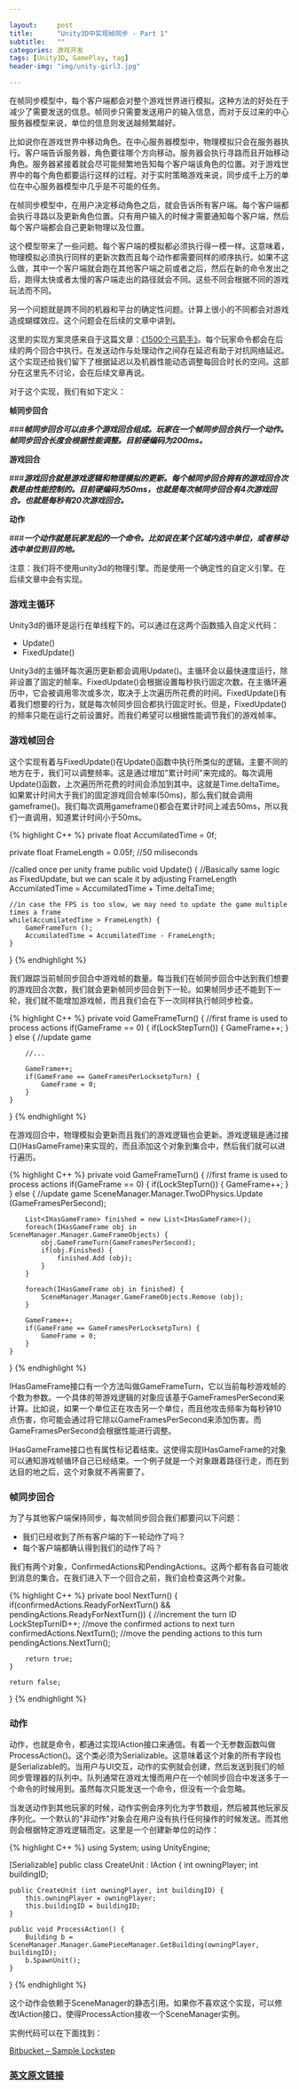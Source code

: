 ```yaml
---

layout:     post
title:      "Unity3D中实现帧同步 - Part 1"
subtitle:   ""
categories: 游戏开发
tags: [Unity3D, GamePlay, tag]
header-img: "img/unity-girl3.jpg"

---
```



在帧同步模型中，每个客户端都会对整个游戏世界进行模拟。这种方法的好处在于减少了需要发送的信息。帧同步只需要发送用户的输入信息，而对于反过来的中心服务器模型来说，单位的信息则发送越频繁越好。

比如说你在游戏世界中移动角色。在中心服务器模型中，物理模拟只会在服务器执行。客户端告诉服务器，角色要往哪个方向移动。服务器会执行寻路而且开始移动角色。服务器紧接着就会尽可能频繁地告知每个客户端该角色的位置。对于游戏世界中的每个角色都要运行这样的过程。对于实时策略游戏来说，同步成千上万的单位在中心服务器模型中几乎是不可能的任务。

在帧同步模型中，在用户决定移动角色之后，就会告诉所有客户端。每个客户端都会执行寻路以及更新角色位置。只有用户输入的时候才需要通知每个客户端，然后每个客户端都会自己更新物理以及位置。

这个模型带来了一些问题。每个客户端的模拟都必须执行得一模一样。这意味着，物理模拟必须执行同样的更新次数而且每个动作都需要同样的顺序执行。如果不这么做，其中一个客户端就会跑在其他客户端之前或者之后，然后在新的命令发出之后，跑得太快或者太慢的客户端走出的路径就会不同。这些不同会根据不同的游戏玩法而不同。

另一个问题就是跨不同的机器和平台的确定性问题。计算上很小的不同都会对游戏造成蝴蝶效应。这个问题会在后续的文章中讲到。

这里的实现方案灵感来自于这篇文章：[《1500个弓箭手》](http://www.gamasutra.com/view/feature/3094/)。每个玩家命令都会在后续的两个回合中执行。在发送动作与处理动作之间存在延迟有助于对抗网络延迟。这个实现还给我们留下了根据延迟以及机器性能动态调整每回合时长的空间。这部分在这里先不讨论，会在后续文章再说。

对于这个实现，我们有如下定义：

**帧同步回合**

###***帧同步回合可以由多个游戏回合组成。玩家在一个帧同步回合执行一个动作。帧同步回合长度会根据性能调整。目前硬编码为200ms。***
	
**游戏回合**	

###***游戏回合就是游戏逻辑和物理模拟的更新。每个帧同步回合拥有的游戏回合次数是由性能控制的。目前硬编码为50ms，也就是每次帧同步回合有4次游戏回合。也就是每秒有20次游戏回合。***
	
**动作**	

###***一个动作就是玩家发起的一个命令。比如说在某个区域内选中单位，或者移动选中单位到目的地。***
	
注意：我们将不使用unity3d的物理引擎。而是使用一个确定性的自定义引擎。在后续文章中会有实现。	

### 游戏主循环

Unity3d的循环是运行在单线程下的。可以通过在这两个函数插入自定义代码：

* Update()
* FixedUpdate()

Unity3d的主循环每次遍历更新都会调用Update()。主循环会以最快速度运行，除非设置了固定的帧率。FixedUpdate()会根据设置每秒执行固定次数。在主循环遍历中，它会被调用零次或多次，取决于上次遍历所花费的时间。FixedUpdate()有着我们想要的行为，就是每次帧同步回合都执行固定时长。但是，FixedUpdate()的频率只能在运行之前设置好。而我们希望可以根据性能调节我们的游戏帧率。

### 游戏帧回合

这个实现有着与FixedUpdate()在Update()函数中执行所类似的逻辑。主要不同的地方在于，我们可以调整频率。这是通过增加"累计时间"来完成的。每次调用Update()函数，上次遍历所花费的时间会添加到其中。这就是Time.deltaTime。如果累计时间大于我们的固定游戏回合帧率(50ms)，那么我们就会调用gameframe()。我们每次调用gameframe()都会在累计时间上减去50ms，所以我们一直调用，知道累计时间小于50ms。

{% highlight C++ %}
private float AccumilatedTime = 0f;
 
private float FrameLength = 0.05f; //50 miliseconds
 
//called once per unity frame
public void Update() {
    //Basically same logic as FixedUpdate, but we can scale it by adjusting FrameLength
    AccumilatedTime = AccumilatedTime + Time.deltaTime;
 
    //in case the FPS is too slow, we may need to update the game multiple times a frame
    while(AccumilatedTime > FrameLength) {
        GameFrameTurn ();
        AccumilatedTime = AccumilatedTime - FrameLength;
    }
}
{% endhighlight %}

我们跟踪当前帧同步回合中游戏帧的数量。每当我们在帧同步回合中达到我们想要的游戏回合次数，我们就会更新帧同步回合到下一轮。如果帧同步还不能到下一轮，我们就不能增加游戏帧，而且我们会在下一次同样执行帧同步检查。

{% highlight C++ %}
private void GameFrameTurn() {
    //first frame is used to process actions
    if(GameFrame == 0) {
        if(LockStepTurn()) {
            GameFrame++;
        }
    } else {
        //update game
 
        //...
         
        GameFrame++;
        if(GameFrame == GameFramesPerLocksetpTurn) {
            GameFrame = 0;
        }
    }
}
{% endhighlight %}

在游戏回合中，物理模拟会更新而且我们的游戏逻辑也会更新。游戏逻辑是通过接口(IHasGameFrame)来实现的，而且添加这个对象到集合中，然后我们就可以进行遍历。

{% highlight C++ %}
private void GameFrameTurn() {
    //first frame is used to process actions
    if(GameFrame == 0) {
        if(LockStepTurn()) {
            GameFrame++;
        }
    } else {
        //update game
        SceneManager.Manager.TwoDPhysics.Update (GameFramesPerSecond);
         
        List<IHasGameFrame> finished = new List<IHasGameFrame>();
        foreach(IHasGameFrame obj in SceneManager.Manager.GameFrameObjects) {
            obj.GameFrameTurn(GameFramesPerSecond);
            if(obj.Finished) {
                finished.Add (obj);
            }
        }
         
        foreach(IHasGameFrame obj in finished) {
            SceneManager.Manager.GameFrameObjects.Remove (obj);
        }
         
        GameFrame++;
        if(GameFrame == GameFramesPerLocksetpTurn) {
            GameFrame = 0;
        }
    }
}
{% endhighlight %}

IHasGameFrame接口有一个方法叫做GameFrameTurn，它以当前每秒游戏帧的个数为参数。一个具体的带游戏逻辑的对象应该基于GameFramesPerSecond来计算。比如说，如果一个单位正在攻击另一个单位，而且他攻击频率为每秒钟10点伤害，你可能会通过将它除以GameFramesPerSecond来添加伤害。而GameFramesPerSecond会根据性能进行调整。

IHasGameFrame接口也有属性标记着结束。这使得实现IHasGameFrame的对象可以通知游戏帧循环自己已经结束。一个例子就是一个对象跟着路径行走，而在到达目的地之后，这个对象就不再需要了。

### 帧同步回合

为了与其他客户端保持同步，每次帧同步回合我们都要问以下问题：

* 我们已经收到了所有客户端的下一轮动作了吗？
* 每个客户端都确认得到我们的动作了吗？

我们有两个对象，ConfirmedActions和PendingActions。这两个都有各自可能收到消息的集合。在我们进入下一个回合之前，我们会检查这两个对象。

{% highlight C++ %}
private bool NextTurn() {       
    if(confirmedActions.ReadyForNextTurn() && pendingActions.ReadyForNextTurn()) {
        //increment the turn ID
        LockStepTurnID++;
        //move the confirmed actions to next turn
        confirmedActions.NextTurn();
        //move the pending actions to this turn
        pendingActions.NextTurn();
         
        return true;
    }
     
    return false;
}
{% endhighlight %}

### 动作

动作，也就是命令，都通过实现IAction接口来通信。有着一个无参数函数叫做ProcessAction()。这个类必须为Serializable。这意味着这个对象的所有字段也是Serializable的。当用户与UI交互，动作的实例就会创建，然后发送到我们的帧同步管理器的队列中。队列通常在游戏太慢而用户在一个帧同步回合中发送多于一个命令的时候用到。虽然每次只能发送一个命令，但没有一个会忽略。

当发送动作到其他玩家的时候，动作实例会序列化为字节数组，然后被其他玩家反序列化。一个默认的"非动作"对象会在用户没有执行任何操作的时候发送。而其他则会根据特定游戏逻辑而定。这里是一个创建新单位的动作：

{% highlight C++ %}
using System;
using UnityEngine;
 
[Serializable]
public class CreateUnit : IAction
{
    int owningPlayer;
    int buildingID;
     
    public CreateUnit (int owningPlayer, int buildingID) {
        this.owningPlayer = owningPlayer;
        this.buildingID = buildingID;
    }
     
    public void ProcessAction() {
        Building b = SceneManager.Manager.GamePieceManager.GetBuilding(owningPlayer, buildingID);
        b.SpawnUnit();
    }
}
{% endhighlight %}

这个动作会依赖于SceneManager的静态引用。如果你不喜欢这个实现，可以修改IAction接口，使得ProcessAction接收一个SceneManager实例。

实例代码可以在下面找到：

[Bitbucket – Sample Lockstep](https://bitbucket.org/brimock/lockstep-sample/overview)

### [英文原文链接](http://clintonbrennan.com/2013/12/lockstep-implementation-in-unity3d/)